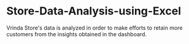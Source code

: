# Store-Data-Analysis-using-Excel
Vrinda Store's data is analyzed in order to make efforts to retain more customers from the insights obtained in the dashboard.
